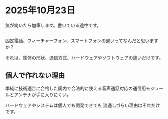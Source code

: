 # 2025年10月23日

気が向いたら加筆します。書いている途中です。

##

固定電話、フィーチャーフォン、スマートフォンの違いってなんだと思いますか？

それは、筐体の形状、通信方式、ハードウェアやソフトウェアの違いだけです。

## 個人で作れない理由


単純に技術適合に合格した国内で合法的に使える音声通話対応の通信用モジュールとアンテナが手に入りにくい。

ハードウェアやシステムは個人でも開発できても
流通しづらい理由はそれだけです。

